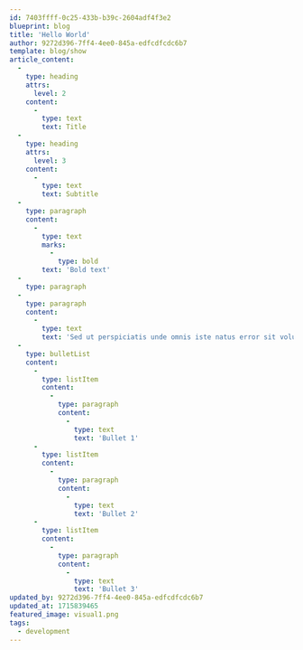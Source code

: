 ```yaml
---
id: 7403ffff-0c25-433b-b39c-2604adf4f3e2
blueprint: blog
title: 'Hello World'
author: 9272d396-7ff4-4ee0-845a-edfcdfcdc6b7
template: blog/show
article_content:
  -
    type: heading
    attrs:
      level: 2
    content:
      -
        type: text
        text: Title
  -
    type: heading
    attrs:
      level: 3
    content:
      -
        type: text
        text: Subtitle
  -
    type: paragraph
    content:
      -
        type: text
        marks:
          -
            type: bold
        text: 'Bold text'
  -
    type: paragraph
  -
    type: paragraph
    content:
      -
        type: text
        text: 'Sed ut perspiciatis unde omnis iste natus error sit voluptatem accusantium doloremque laudantium, totam rem aperiam, eaque ipsa quae ab illo inventore veritatis et quasi architecto beatae vitae dicta sunt explicabo. Nemo enim ipsam voluptatem quia voluptas sit aspernatur aut odit aut fugit, sed quia consequuntur magni dolores eos qui ratione voluptatem sequi nesciunt. Neque porro quisquam est, qui dolorem ipsum quia dolor sit amet, consectetur, adipisci velit, sed quia non numquam eius modi tempora incidunt ut labore et dolore magnam aliquam quaerat voluptatem. Ut enim ad minima veniam, quis nostrum exercitationem ullam corporis suscipit laboriosam, nisi ut aliquid ex ea commodi consequatur? Quis autem vel eum iure reprehenderit qui in ea voluptate velit esse quam nihil molestiae consequatur, vel illum qui dolorem eum fugiat quo voluptas nulla pariatur?'
  -
    type: bulletList
    content:
      -
        type: listItem
        content:
          -
            type: paragraph
            content:
              -
                type: text
                text: 'Bullet 1'
      -
        type: listItem
        content:
          -
            type: paragraph
            content:
              -
                type: text
                text: 'Bullet 2'
      -
        type: listItem
        content:
          -
            type: paragraph
            content:
              -
                type: text
                text: 'Bullet 3'
updated_by: 9272d396-7ff4-4ee0-845a-edfcdfcdc6b7
updated_at: 1715839465
featured_image: visual1.png
tags:
  - development
---
```

